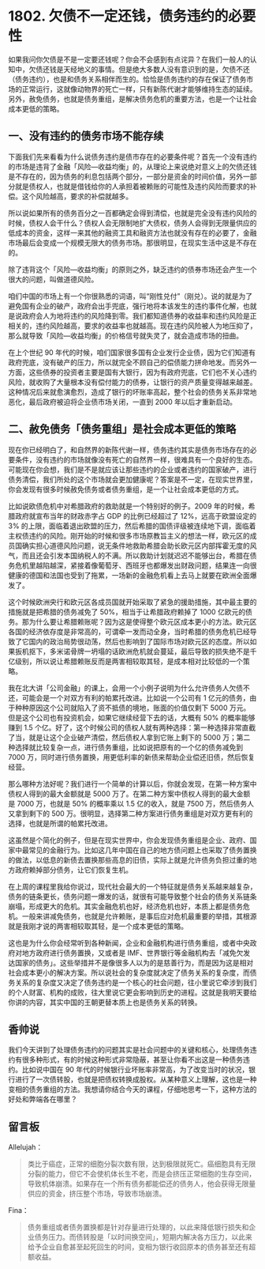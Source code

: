 # 1802. 欠债不一定还钱，债务违约的必要性
如果我问你欠债是不是一定要还钱呢？你会不会感到有点诧异？在我们一般人的认知中，欠债还钱是天经地义的事情。但是绝大多数人没有意识到的是，欠债不还（债务违约），也是和债务关系相伴而生的。恰恰是债务违约的存在保证了债务市场的正常运行，这就像动物界的死亡一样，只有新陈代谢才能够维持生态的延续。另外，赦免债务，也就是债务重组，是解决债务危机的重要方法，也是一个让社会成本更低的策略。

## 一、没有违约的债务市场不能存续

下面我们先来看看为什么说债务违约是债市存在的必要条件呢？首先一个没有违约的市场是违背了金融「风险—收益均衡」的，从理论上来说绝对意义上的欠债还钱是不存在的，因为债务的利息包括两个部分，一部分是资金的时间价值，另外一部分就是债权人，也就是借钱给你的人承担着被赖账的可能性及违约风险而要求的补偿。这个风险越高，要求的补偿就越多。

所以说如果所有的债务百分之一百都确定会得到清偿，也就是完全没有违约风险的时候，债权人会干什么？债权人会无限制地扩大债权，债务人会得到无限量供应的低成本的资金，这样一来其他的融资工具和融资方法也就没有存在的必要了，金融市场最后会变成一个规模无限大的债务市场。那很明显，在现实生活中这是不存在的。

除了违背这个「风险—收益均衡」的原则之外，缺乏违约的债券市场还会产生一个很大的问题，叫做道德风险。

咱们中国的市场上有一个你很熟悉的词语，叫“刚性兑付”（刚兑）。说的就是为了避免国有企业的破产，政府会出手兜底，强行地将本该发生的违约事件化解，也就是说政府会人为地将违约的风险降到零。我们都知道债券的收益率和违约风险是正相关的，违约风险越高，要求的收益率也就越高。现在违约风险被人为地压抑了，那么就导致「风险—收益均衡」的价格信号就失灵了，就会造成市场的扭曲。

在上个世纪 90 年代的时候，咱们国家很多国有企业发行企业债，因为它们知道有政府兜底，没有破产的压力，所以就完全不顾自己的偿债能力拼命地发。而另外一方面，这些债券的投资者主要是国有大银行，因为有政府兜底，它们也不关心违约风险，就收购了大量根本没有偿付能力的债券，让银行的资产质量变得越来越差。这种情况后来就愈演愈烈，造成了银行的坏账率高起，整个社会的债务关系非常地恶化，最后政府被迫将企业债市场关闭，一直到 2000 年以后才重新启动。

## 二、赦免债务「债务重组」是社会成本更低的策略

现在你已经明白了，和自然界的新陈代谢一样，债务违约其实是债务市场存在的必要条件，没有违约的市场就像没有死亡的自然界一样，很难具有一个良好的生态。可能现在你会想，我们是不是就应该让那些违约的企业或者违约的国家破产，进行债务清偿，我们所处的这个市场就会更加健康呢？答案是不一定，在现实世界里，你会发现有很多时候赦免债务或者债务重组，是一个让社会成本更低的方式。

比如说欧债危机中对希腊政府的救助就是一个特别好的例子。2009 年的时候，希腊政府就宣布当年的财政赤字占 GDP 的比例已经超过了 12%，远高于欧盟设定的 3% 的上限，面临着退出欧盟的压力，然后希腊的国债评级被连续地下调，面临着主权债违约的风险。刚开始的时候和很多市场原教旨主义的想法一样，欧元区的成员国确实担心道德风险问题，说无条件地救助希腊会助长欧元区内部挥霍无度的风气，而且还会引发本国纳税人的不满。所以救助计划就迟迟不能够出台，希腊在债务危机里越陷越深，紧接着像葡萄牙、西班牙也都爆发出财政问题，结果连一向很健康的德国和法国也受到了拖累，一场新的金融危机看上去马上就要在欧洲全面爆发了。

这个时候欧洲央行和欧元区各成员国就开始采取了紧急的援助措施，其中最主要的措施就是把希腊的债务减免了 50%，相当于让希腊政府赖掉了 1000 亿欧元的债务。那为什么要让希腊赖账呢？因为这是使得整个欧元区成本更小的方法。欧元区各国的经济依存度是非常高的，可谓牵一发而动全身，当时希腊的债务危机已经导致了它国内的政治局势很动荡，然后也影响到了国际市场对欧元区的态度。所以如果扳机抠下，多米诺骨牌一坍塌的话欧洲危机就会蔓延，最后导致的损失绝不是千亿级别，所以说让希腊赖账反而是两害相较取其轻，是成本相对比较低的一个策略。

我在北大讲「公司金融」的课上，会用一个小例子说明为什么允许债务人欠债不还，可能会是一个对双方有利的帕累托改进。比如说一个公司有 1 亿元的债务，由于种种原因这个公司就陷入了资不抵债的境地，账面的价值仅剩下 5000 万元。但是这个公司也有投资机会，如果它继续经营下去的话，大概有 50% 的概率能够赚到 1.5 个亿。好了，这个时候公司的债权人就有两种选择：第一种选择非常直截了当，就是让这个企业破产清偿，然后债权人拿到它账上剩下的 5000 万；第二种选择就比较复杂一点，进行债务重组，比如说把原有的一个亿的债务减免到 7000 万，同时进行债务置换，用更低利率的新债来帮助企业偿还旧债，然后恢复经营。

那么哪种方法好呢？我们进行一个简单的计算以后，你就会发现，在第一种方案中债权人得到的最大金额就是 5000 万了。在第二种方案中债权人得到的最大金额是 7000 万，也就是 50% 的概率乘以 1.5 亿的收入，就是 7500 万，然后债务人又拿到剩下的 500 万。很明显，选择第二种方案进行债务重组是对双方更有利的选择，也就是所谓的帕累托改进。

这虽然是个简化的例子，但是在现实世界中，你会发现债务重组是企业、政府、国家中最常见的金融行为。比如这几年中国在自己的地方债问题上也采取了债务置换的做法，以低息的新债去置换那些高息的旧债，实际上就是允许债务负担过重的地方政府赖掉部分债务，让它们恢复生机。

在上周的课程里我给你说过，现代社会最大的一个特征就是债务关系越来越复杂，债务的链条更长，债务问题一爆发的话，就很有可能导致整个社会的债务关系链条崩塌，形成更大的危机。其实金融危机也好，经济危机也好，本质上都是债务危机。一般来讲减免债务，也就是允许赖账，是事后应对危机最重要的举措，其根源就是我刚才说的两害相较取其轻，是一个成本更低的策略。

这也是为什么你会经常听到各种新闻，企业和金融机构进行债务重组，或者中央政府对地方政府进行债务置换，又或者是 IMF、世界银行等金融机构去「减免欠发达国家的债务」。这些举措并不是像很多人以为的是慈善行为，而是因为这是相对社会成本更小的解决方案。所以说社会的复杂度就决定了债务关系的复杂度，而债务关系的复杂度又决定了债务违约是一个核心的社会问题，往小里说它牵涉到我们的个人财富、机构的成败，往大里说它更会影响到历史的进程。这就是我明天要给你讲的内容，其实中国的王朝更替本质上也是债务关系的转换。

## 香帅说

我们今天讲到了处理债务违约的问题其实是社会问题中的关键和核心，处理债务违约有很多种形式，有的时候这种形式非常隐蔽，甚至让你看不出这是一种债务违约。比如说中国在 90 年代的时候银行业坏账率非常高，为了改变当时的状况，银行进行了一次债转股，也就是把债权转换成股权。从某种意义上理解，这也是一种变相的债务重组的方法。我想请你结合今天的课程，仔细地思考一下，这种方法的好处和弊端各在哪里？

## 留言板
Allelujah：

> 类比于癌症，正常的细胞分裂次数有限，达到极限就死亡。癌细胞具有无限分裂的能力，但它不会使机体长生不老，而是会挤压正常细胞的生存空间，导致机体崩溃。如果存在一个所有债务都能偿还的债务人，他会获得无限量供应的资金，挤压整个市场，导致市场崩溃。

Fina：

> 债务重组或者债务置换都是针对存量进行处理的，以此来降低银行损失和企业债务压力。而债转股是「以时间换空间」，短期内解决各方压力，以此来给予企业自愈甚至起死回生的时间，变相为银行收回原本的债务甚至还有超额收益。






